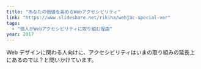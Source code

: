 ```yaml
---
title: "あなたの価値を高めるWebアクセシビリティ"
link: "https://www.slideshare.net/rikiha/webjac-special-ver"
tags:
  - "個人がWebアクセシビリティに取り組む理由"
year: 2017
---
```


Web デザインに関わる人向けに、アクセシビリティはいまの取り組みの延長上にあるのでは？と問いかけています。

